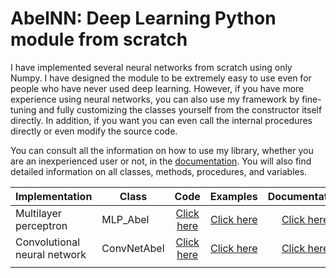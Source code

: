 # AbelNN: Deep Learning Python module from scratch

I have implemented several neural networks from scratch using only Numpy. I have designed the module to be extremely easy to use even for people who have never used deep learning. However, if you have more experience using neural networks, you can also use my framework by fine-tuning and fully customizing the classes yourself from the constructor itself directly. In addition, if you want you can even call the internal procedures directly or even modify the source code.

You can consult all the information on how to use my library, whether you are an inexperienced user or not, in the [documentation](/documentation). You will also find detailed information on all classes, methods, procedures, and variables.

| Implementation               |    Class    |    Code    |  Examples  | Documentation |
|------------------------------|-------------|:----------:|:----------:|:-------------:|
| Multilayer perceptron        | MLP_Abel    | [Click here](/Code/MLP_Abel.py) | [Click here](/Examples/MLP_Abel%20with%20digits%20MNIST%20images.ipynb) | [Click here](/Documentation/MLP_Abel.md)   |
| Convolutional neural network | ConvNetAbel | [Click here](/Code/ConvNetAbel.py) | [Click here](/Examples/ConvNetAbel%20with%20digits%20MNIST%20images.ipynb) | [Click here](/Documentation/ConvNetAbel.md)   |
|                              |             |            |            |               |
